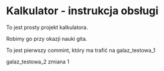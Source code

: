 # Kalkulator - instrukcja obsługi

To jest prosty projekt kalkulatora.

Robimy go przy okazji nauki gita.

To jest pierwszy commint, który ma trafić na galaz_testowa_1

galaz_testowa_2 zmiana 1